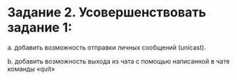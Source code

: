 # Задание 2.  Усовершенствовать задание 1:
a.      добавить возможность отправки личных сообщений (unicast).

b.      добавить возможность выхода из чата с помощью написанной в чате команды «quit»